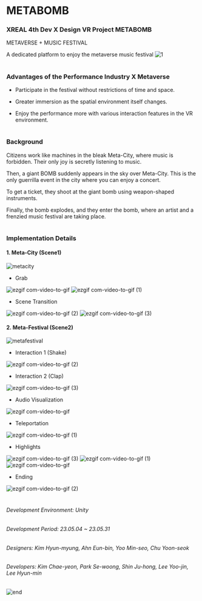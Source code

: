 # METABOMB
### XREAL 4th Dev X Design VR Project METABOMB
METAVERSE + MUSIC FESTIVAL

A dedicated platform to enjoy the metaverse music festival
![1](https://github.com/XREAL-4th/4th_Dev_Design_METABOMB/assets/82865552/a9b139fa-e0eb-4641-a8d0-b97a88a48f27)


#
### Advantages of the Performance Industry X Metaverse
- Participate in the festival without restrictions of time and space.
  
- Greater immersion as the spatial environment itself changes.
  
- Enjoy the performance more with various interaction features in the VR environment.


#
### Background
Citizens work like machines in the bleak Meta-City, where music is forbidden. Their only joy is secretly listening to music.

Then, a giant BOMB suddenly appears in the sky over Meta-City. This is the only guerrilla event in the city where you can enjoy a concert.

To get a ticket, they shoot at the giant bomb using weapon-shaped instruments.

Finally, the bomb explodes, and they enter the bomb, where an artist and a frenzied music festival are taking place.


#
### Implementation Details
#### 1. Meta-City (Scene1)
![metacity](https://github.com/XREAL-4th/4th_Dev_Design_METABOMB/assets/82865552/b8ba3dc2-36ee-41ea-983a-ccf9a9c16a79)


- Grab

![ezgif com-video-to-gif](https://github.com/XREAL-4th/4th_Dev_Design_METABOMB/assets/82865552/3f5ec0a0-a630-4783-9788-47175286a565)
![ezgif com-video-to-gif (1)](https://github.com/XREAL-4th/4th_Dev_Design_METABOMB/assets/82865552/4242625c-8912-4dde-b634-d1b0b8f1fc03)


- Scene Transition

![ezgif com-video-to-gif (2)](https://github.com/XREAL-4th/4th_Dev_Design_METABOMB/assets/82865552/46d24d16-7027-4766-bff3-2fe746141ecc)
![ezgif com-video-to-gif (3)](https://github.com/XREAL-4th/4th_Dev_Design_METABOMB/assets/82865552/7519fa1b-0bfd-42e2-ba31-528e214473a6)



#### 2. Meta-Festival (Scene2)
![metafestival](https://github.com/XREAL-4th/4th_Dev_Design_METABOMB/assets/82865552/4a5c040b-d82a-4ddc-b8e4-8f883211641c)



- Interaction 1 (Shake)

![ezgif com-video-to-gif (2)](https://github.com/XREAL-4th/4th_Dev_Design_METABOMB/assets/82865552/71fdb7ff-47cf-47bf-b523-e95c83865b87)


- Interaction 2 (Clap)

![ezgif com-video-to-gif (3)](https://github.com/XREAL-4th/4th_Dev_Design_METABOMB/assets/82865552/2ae98f33-6748-499f-b3e1-3b6520fda306)


- Audio Visualization

![ezgif com-video-to-gif](https://github.com/XREAL-4th/4th_Dev_Design_METABOMB/assets/82865552/293b972f-38ed-4c41-b11e-3bfdabc2fb8c)


- Teleportation

![ezgif com-video-to-gif (1)](https://github.com/XREAL-4th/4th_Dev_Design_METABOMB/assets/82865552/641779c6-a0cf-4bd7-bd76-c040dcdc1303)


- Highlights

![ezgif com-video-to-gif (3)](https://github.com/XREAL-4th/4th_Dev_Design_METABOMB/assets/82865552/f740ace5-16e1-4694-bf50-170682298b01)
![ezgif com-video-to-gif (1)](https://github.com/XREAL-4th/4th_Dev_Design_METABOMB/assets/82865552/68bdf2c4-df14-47a9-9a93-c20177b74e88)
![ezgif com-video-to-gif](https://github.com/XREAL-4th/4th_Dev_Design_METABOMB/assets/82865552/d339b340-6a28-4e3e-8e12-d6115c699c69)



- Ending
  
![ezgif com-video-to-gif (2)](https://github.com/XREAL-4th/4th_Dev_Design_METABOMB/assets/82865552/b73985bb-2f3e-49f2-9dd1-d093c06c2867)

#

###### Development Environment: Unity
###### Development Period: 23.05.04 ~ 23.05.31
###### Designers: Kim Hyun-myung, Ahn Eun-bin, Yoo Min-seo, Chu Yoon-seok
###### Developers: Kim Chae-yeon, Park Se-woong, Shin Ju-hong, Lee Yoo-jin, Lee Hyun-min

![end](https://github.com/XREAL-4th/4th_Dev_Design_METABOMB/assets/82865552/9cc4001d-e671-4f64-afd5-fa0c3b64ed8f)
